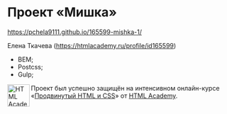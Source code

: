 # Проект «Мишка»

<a href="https://pchela9111.github.io/165599-mishka-1/" target="_blank">https://pchela9111.github.io/165599-mishka-1/</a>

Елена Ткачева (https://htmlacademy.ru/profile/id165599)

* BEM;
* Postcss;
* Gulp;

<a href="https://htmlacademy.ru/advanced_intensive"><img align="left" width="50" height="50" title="HTML Academy" src="https://htmlacademy.ru/static/img/logo-github.svg"></a>
Проект был успешно защищён на интенсивном онлайн-курсе «[Продвинутый HTML и CSS](https://htmlacademy.ru/advanced_intensive)» от [HTML Academy](https://htmlacademy.ru).
